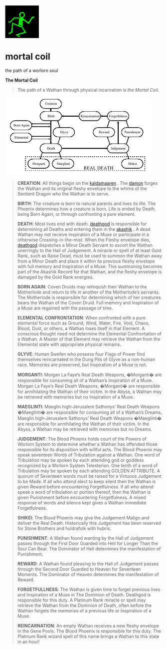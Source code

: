 ![dancer](assets/dancer.gif)

# mortal coil

 the path of a worlorn soul

**The Mortal Coil** 
>
>   The path of a Wathan through physical incarnation is *the Mortal Coil*. 

  ![mortalcoil](assets/mortalcoil.gif)  
>
>   **CREATION**: All things begin on the  [kaldamaaren](kaldamaaren.md) . The  [damon](damon.md)  forges the Wathan and its original fleshy envelope to the whims of the Sentient Dragon who the Wathan is to serve. 
>
>   **BIRTH**: The creature is born to natural parents and lives its life. The Phoenix determines how a creature is born. Life is ended by Death, being Born Again, or through confronting a pure element. 
>
>   **DEATH**: Most lives end with death.  [deathgod](deathgod.md)  is responsible for determining all Deaths and entering them in the  [akashik](akashik.md) . A dead Wathan may not receive Inspiration of a Muse or participate in a otherwise Crossing-in-the-mist. When the Fleshy envelope dies,  [deathgod](deathgod.md)  dispatches a Minor Death Servant to escort the Wathan unerringly to the Hall of Judgement. A miracle or spell of at least Gold Rank, such as Raise Dead, must be used to summon the Wathan away from a Minor Death and place it within its previous fleshy envelope with full memory and Inspiration of a Muse. This summoning becomes part of the Akashik Record for that Wathan, and the fleshy envelope is damaged by the Gold Rank energies. 
>
>   **BORN AGAIN**: Coven Druids may relinquish their Wathan to the Motherlode and return to life in another of the Motherlode’s servants. The Motherlode is responsible for determining which of her creatures bears the Wathan of the Coven Druid. Full memory and Inspiration of a Muse are regained with the passage of time. 
>
>   **ELEMENTAL CONFRONTATION**: When confronted with a pure elemental force such as Ground, Wind, Water, Fire, Void, Chaos, Blood, Dust, or others, a Wathan loses itself in that Element. A conscious thought need not determine the Elemental Confrontation of a Wathan. A Master of that Element may retrieve the Wathan from the Elemental state with appropriate physical remains. 
>
>   **GLYVE**: Human Swefen who possess four Flags of Power find themselves reincarnated in the Dung Pits of Glyve as a non-human race. Memories are preserved, but Inspiration of a Muse is not. 
>
>   **MORGANTI**: Morgan La Faye’s Real Death Weapons, �Morganti� are responsible for consuming all of a Wathan’s Inspiration of a Muse. Morgan La Faye’s Real Death Weapons, �Morganti� are responsible for annihilating the Wathan of their victim. In the Abyss, a Wathan may be retrieved with memories but no Inspiration of a Muse. 
>
>   **MAEGLINTI**: Maeglin high-Jerusalem Sathonys’ Real Death Weapons �Maeglinti� are responsible for consuming all of a Wathan’s Dreams. Maeglin high-Jerusalem Sathonys’ Real Death Weapons �Maeglinti� are responsible for annihilating the Wathan of their victim. In the Abyss, a Wathan may be retrieved with memories but no Dreams. 
>
>   **JUDGEMENT**: The Blood Phoenix holds court of the Powers of Worlorn System to determine whether a Wathan has offended those responsible for its disposition with willful acts. The Blood Phoenix may speak seventeen Words of Tribulation against a Wathan. One word of Tribulation may be spoken by each attending god or goddess recognized by a Worlorn System Telesterion. One tenth of a word of Tribulation may be spoken by each attending GOLDEN ATTRIBUTE. A quorum of Seventeen words must be raised for a Virtuous Judgement to be Made. If all who attend elect to keep silent then the Wathan is given Reward before encountering Forgetfulness. If all who attend speak a word of tribulation or portion thereof, then the Wathan is given Punishment before encountering Forgetfulness. A mixed response of words and silence kept gives a Wathan immediate Forgetfulness. 
>
>   **SHIKEI**: The Blood Phoenix may give the Judgement Malign and deliver the Real Death. Historically this Judgement has been reserved for Stone Brothers and huldrafolk with hubris. 
>
>   **PUNISHMENT**: A Wathan found wanting by the Hall of Judgement passes through the First Door Guarded into Hell for Longer Than the Soul Can Bear. The Dominator of Hell determines the manifestation of Punishment. 
>
>   **REWARD**: A Wathan found pleasing to the Hall of Judgement passes through the Second Door Guarded to Heaven for Seventeen Moments. The Dominator of Heaven determines the manifestation of Reward. 
>
>   **FORGETFULLNESS**: The Wathan is given time to forget previous lives and Inspiration of a Muse in The Dominion of Death. Deathgod is responsible for this duty. A Platinum Rank miracle or spell may retrieve the Wathan from the Dominion of Death, often before the Wathan forgets the memories of a previous life or Inspiration of a Muse. 
>
>   **REINCARNATION**: An empty Wathan receives a new fleshy envelope in the Gene Pools. The Blood Phoenix is responsible for this duty. The Platinum Rank wizard spell of this name brings a Wathan to this state in an hour! 

 